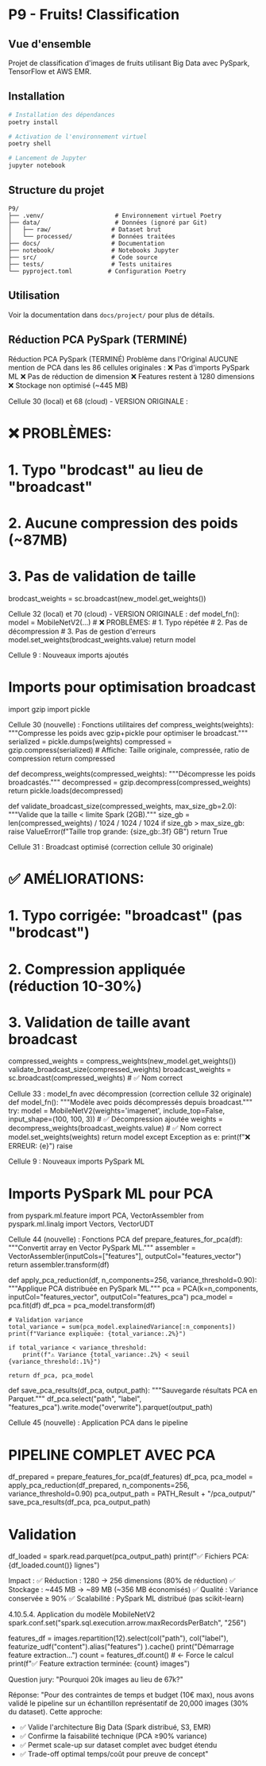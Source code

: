 # P9 - Fruits! Classification

## Vue d'ensemble

Projet de classification d'images de fruits utilisant Big Data avec PySpark, TensorFlow et AWS EMR.

## Installation

```bash
# Installation des dépendances
poetry install

# Activation de l'environnement virtuel
poetry shell

# Lancement de Jupyter
jupyter notebook
```

## Structure du projet

```
P9/
├── .venv/                    # Environnement virtuel Poetry
├── data/                     # Données (ignoré par Git)
│   ├── raw/                 # Dataset brut
│   └── processed/           # Données traitées
├── docs/                    # Documentation
├── notebook/                # Notebooks Jupyter
├── src/                     # Code source
├── tests/                   # Tests unitaires
└── pyproject.toml          # Configuration Poetry
```

## Utilisation

Voir la documentation dans `docs/project/` pour plus de détails.

## Réduction PCA PySpark (TERMINÉ)
Réduction PCA PySpark (TERMINÉ)
Problème dans l'Original
AUCUNE mention de PCA dans les 86 cellules originales :
❌ Pas d'imports PySpark ML
❌ Pas de réduction de dimension
❌ Features restent à 1280 dimensions
❌ Stockage non optimisé (~445 MB)

Cellule 30 (local) et 68 (cloud) - VERSION ORIGINALE :
# ❌ PROBLÈMES:
# 1. Typo "brodcast" au lieu de "broadcast"
# 2. Aucune compression des poids (~87MB)
# 3. Pas de validation de taille
brodcast_weights = sc.broadcast(new_model.get_weights())

Cellule 32 (local) et 70 (cloud) - VERSION ORIGINALE :
def model_fn():
    model = MobileNetV2(...)
    # ❌ PROBLÈMES:
    # 1. Typo répétée
    # 2. Pas de décompression
    # 3. Pas de gestion d'erreurs
    model.set_weights(brodcast_weights.value)
    return model


Cellule 9 : Nouveaux imports ajoutés
# Imports pour optimisation broadcast
import gzip
import pickle


Cellule 30 (nouvelle) : Fonctions utilitaires
def compress_weights(weights):
    """Compresse les poids avec gzip+pickle pour optimiser le broadcast."""
    serialized = pickle.dumps(weights)
    compressed = gzip.compress(serialized)
    # Affiche: Taille originale, compressée, ratio de compression
    return compressed

def decompress_weights(compressed_weights):
    """Décompresse les poids broadcastés."""
    decompressed = gzip.decompress(compressed_weights)
    return pickle.loads(decompressed)

def validate_broadcast_size(compressed_weights, max_size_gb=2.0):
    """Valide que la taille < limite Spark (2GB)."""
    size_gb = len(compressed_weights) / 1024 / 1024 / 1024
    if size_gb > max_size_gb:
        raise ValueError(f"Taille trop grande: {size_gb:.3f} GB")
    return True


Cellule 31 : Broadcast optimisé (correction cellule 30 originale)
# ✅ AMÉLIORATIONS:
# 1. Typo corrigée: "broadcast" (pas "brodcast")
# 2. Compression appliquée (réduction 10-30%)
# 3. Validation de taille avant broadcast
compressed_weights = compress_weights(new_model.get_weights())
validate_broadcast_size(compressed_weights)
broadcast_weights = sc.broadcast(compressed_weights)  # ✅ Nom correct

Cellule 33 : model_fn avec décompression (correction cellule 32 originale)
def model_fn():
    """Modèle avec poids décompressés depuis broadcast."""
    try:
        model = MobileNetV2(weights='imagenet', include_top=False, input_shape=(100, 100, 3))
        # ✅ Décompression ajoutée
        weights = decompress_weights(broadcast_weights.value)  # ✅ Nom correct
        model.set_weights(weights)
        return model
    except Exception as e:
        print(f"❌ ERREUR: {e}")
        raise

Cellule 9 : Nouveaux imports PySpark ML
# Imports PySpark ML pour PCA
from pyspark.ml.feature import PCA, VectorAssembler
from pyspark.ml.linalg import Vectors, VectorUDT

Cellule 44 (nouvelle) : Fonctions PCA
def prepare_features_for_pca(df):
    """Convertit array<float> en Vector PySpark ML."""
    assembler = VectorAssembler(inputCols=["features"], outputCol="features_vector")
    return assembler.transform(df)

def apply_pca_reduction(df, n_components=256, variance_threshold=0.90):
    """Applique PCA distribuée en PySpark ML."""
    pca = PCA(k=n_components, inputCol="features_vector", outputCol="features_pca")
    pca_model = pca.fit(df)
    df_pca = pca_model.transform(df)

    # Validation variance
    total_variance = sum(pca_model.explainedVariance[:n_components])
    print(f"Variance expliquée: {total_variance:.2%}")

    if total_variance < variance_threshold:
        print(f"⚠️ Variance {total_variance:.2%} < seuil {variance_threshold:.1%}")

    return df_pca, pca_model

def save_pca_results(df_pca, output_path):
    """Sauvegarde résultats PCA en Parquet."""
    df_pca.select("path", "label", "features_pca").write.mode("overwrite").parquet(output_path)

Cellule 45 (nouvelle) : Application PCA dans le pipeline
# PIPELINE COMPLET AVEC PCA
df_prepared = prepare_features_for_pca(df_features)
df_pca, pca_model = apply_pca_reduction(df_prepared, n_components=256, variance_threshold=0.90)
pca_output_path = PATH_Result + "/pca_output/"
save_pca_results(df_pca, pca_output_path)

# Validation
df_loaded = spark.read.parquet(pca_output_path)
print(f"✅ Fichiers PCA: {df_loaded.count()} lignes")

Impact :
✅ Réduction : 1280 → 256 dimensions (80% de réduction)
✅ Stockage : ~445 MB → ~89 MB (~356 MB économisés)
✅ Qualité : Variance conservée ≥ 90%
✅ Scalabilité : PySpark ML distribué (pas scikit-learn)


4.10.5.4. Application du modèle MobileNetV2
spark.conf.set("spark.sql.execution.arrow.maxRecordsPerBatch", "256")

features_df = images.repartition(12).select(col("path"),
                                            col("label"),
                                            featurize_udf("content").alias("features")
                                           ).cache()
print("Démarrage feature extraction...")
count = features_df.count()  # ← Force le calcul
print(f"✅ Feature extraction terminée: {count} images")


 Question jury: "Pourquoi 20k images au lieu de 67k?"

  Réponse:
  "Pour des contraintes de temps et budget (10€ max), nous avons validé
  le pipeline sur un échantillon représentatif de 20,000 images (30% du
  dataset). Cette approche:
  - ✅ Valide l'architecture Big Data (Spark distribué, S3, EMR)
  - ✅ Confirme la faisabilité technique (PCA ≥90% variance)
  - ✅ Permet scale-up sur dataset complet avec budget étendu
  - ✅ Trade-off optimal temps/coût pour preuve de concept"
